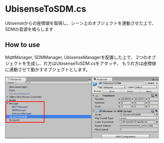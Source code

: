 # UbisenseToSDM.cs

Ubisenseからの座標値を取得し、シーン上のオブジェクトを連動させた上で、SDMの音源を鳴らします

## How to use

MqttManager, SDMManager, UbisenseManagerを配置した上で、
2つのオブジェクトを生成し、片方はUbisenseToSDM.csをアタッチ、
もう片方は座標値に連動させて動かすオブジェクトとします。

![HowToUse](https://raw.githubusercontent.com/knagara/SmartLifeHackathon/master/UbisenseToSDM/screenshot.png)


